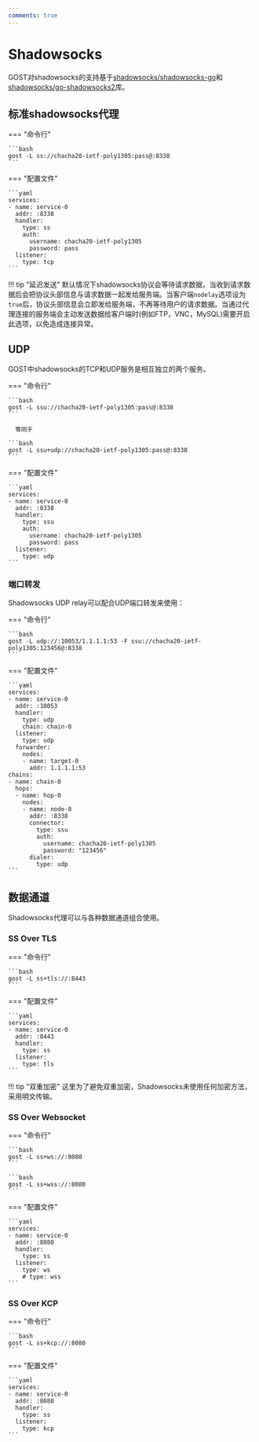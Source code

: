 ```yaml
---
comments: true
---
```


# Shadowsocks

GOST对shadowsocks的支持基于[shadowsocks/shadowsocks-go](https://github.com/shadowsocks/shadowsocks-go)和[shadowsocks/go-shadowsocks2](https://github.com/shadowsocks/go-shadowsocks2)库。

## 标准shadowsocks代理

=== "命令行"

    ```bash
    gost -L ss://chacha20-ietf-poly1305:pass@:8338
    ```

=== "配置文件"

    ```yaml
    services:
    - name: service-0
      addr: :8338
      handler:
        type: ss
        auth:
          username: chacha20-ietf-poly1305
          password: pass
      listener:
        type: tcp
    ```

!!! tip "延迟发送"
    默认情况下shadowsocks协议会等待请求数据，当收到请求数据后会把协议头部信息与请求数据一起发给服务端。当客户端`nodelay`选项设为`true`后，协议头部信息会立即发给服务端，不再等待用户的请求数据。当通过代理连接的服务端会主动发送数据给客户端时(例如FTP，VNC，MySQL)需要开启此选项，以免造成连接异常。


## UDP

GOST中shadowsocks的TCP和UDP服务是相互独立的两个服务。

=== "命令行"

    ```bash
    gost -L ssu://chacha20-ietf-poly1305:pass@:8338
    ```

	  等同于

    ```bash
    gost -L ssu+udp://chacha20-ietf-poly1305:pass@:8338
    ```

=== "配置文件"

    ```yaml
    services:
    - name: service-0
      addr: :8338
      handler:
        type: ssu
        auth:
          username: chacha20-ietf-poly1305
          password: pass
      listener:
        type: udp
    ```

### 端口转发

Shadowsocks UDP relay可以配合UDP端口转发来使用：

=== "命令行"

    ```bash
    gost -L udp://:10053/1.1.1.1:53 -F ssu://chacha20-ietf-poly1305:123456@:8338
    ```

=== "配置文件"

    ```yaml
    services:
    - name: service-0
      addr: :10053
      handler:
        type: udp
        chain: chain-0
      listener:
        type: udp
      forwarder:
        nodes:
        - name: target-0
          addr: 1.1.1.1:53
    chains:
    - name: chain-0
      hops:
      - name: hop-0
        nodes:
        - name: node-0
          addr: :8338
          connector:
            type: ssu
            auth:
              username: chacha20-ietf-poly1305
              password: "123456"
          dialer:
            type: udp
    ```

## 数据通道

Shadowsocks代理可以与各种数据通道组合使用。

### SS Over TLS

=== "命令行"

    ```bash
    gost -L ss+tls://:8443
    ```

=== "配置文件"

    ```yaml
    services:
    - name: service-0
      addr: :8443
      handler:
        type: ss
      listener:
        type: tls
    ```

!!! tip "双重加密"
    这里为了避免双重加密，Shadowsocks未使用任何加密方法，采用明文传输。

### SS Over Websocket

=== "命令行"

    ```bash
    gost -L ss+ws://:8080
    ```

    ```bash
    gost -L ss+wss://:8080
    ```

=== "配置文件"

    ```yaml
    services:
    - name: service-0
      addr: :8080
      handler:
        type: ss
      listener:
        type: ws
        # type: wss
    ```

### SS Over KCP

=== "命令行"

    ```bash
    gost -L ss+kcp://:8080
    ```

=== "配置文件"

    ```yaml
    services:
    - name: service-0
      addr: :8080
      handler:
        type: ss
      listener:
        type: kcp
    ```